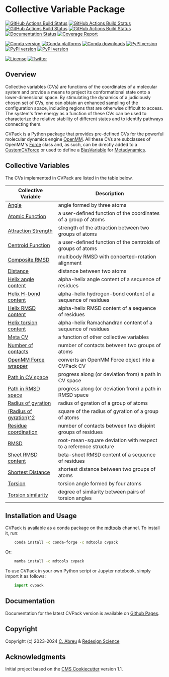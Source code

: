 Collective Variable Package
===========================

[//]: # (Badges)
[![GitHub Actions Build Status](https://github.com/RedesignScience/cvpack/workflows/Linux/badge.svg)](https://github.com/RedesignScience/cvpack/actions?query=workflow%3ALinux)
[![GitHub Actions Build Status](https://github.com/RedesignScience/cvpack/workflows/MacOS/badge.svg)](https://github.com/RedesignScience/cvpack/actions?query=workflow%3AMacOS)
[![GitHub Actions Build Status](https://github.com/RedesignScience/cvpack/workflows/Windows/badge.svg)](https://github.com/RedesignScience/cvpack/actions?query=workflow%3AWindows)
[![GitHub Actions Build Status](https://github.com/RedesignScience/cvpack/workflows/Linter/badge.svg)](https://github.com/RedesignScience/cvpack/actions?query=workflow%3ALinter)
[![Documentation Status](https://github.com/RedesignScience/cvpack/workflows/Docs/badge.svg)](https://redesignscience.github.io/cvpack/development)
[![Coverage Report](https://redesignscience.github.io/cvpack/development/coverage/coverage.svg)](https://redesignscience.github.io/cvpack/development/coverage)

[![Conda version](https://img.shields.io/conda/v/mdtools/cvpack.svg)](https://anaconda.org/mdtools/cvpack)
[![Conda platforms](https://img.shields.io/conda/pn/mdtools/cvpack.svg)](https://anaconda.org/mdtools/cvpack)
[![Conda downloads](https://img.shields.io/conda/dn/mdtools/cvpack.svg)](https://anaconda.org/mdtools/cvpack)
[![PyPI version](https://img.shields.io/pypi/v/cvpack.svg)](https://pypi.org/project/cvpack)
[![PyPI version](https://img.shields.io/pypi/pyversions/cvpack.svg)](https://pypi.org/project/cvpack)
[![PyPI version](https://img.shields.io/pypi/dm/cvpack.svg)](https://pypi.org/project/cvpack)

[![License](https://img.shields.io/badge/License-MIT-yellowgreen.svg?style=flat)](https://github.com/RedesignScience/cvpack/blob/main/LICENSE.md)
[![Twitter](https://badgen.net/badge/About/RedesignScience)](https://www.redesignscience.com)

Overview
--------

Collective variables (CVs) are functions of the coordinates of a molecular system and provide a
means to project its conformational state onto a lower-dimensional space. By stimulating the
dynamics of a judiciously chosen set of CVs, one can obtain an enhanced sampling of the
configuration space, including regions that are otherwise difficult to access. The system's
free energy as a function of these CVs can be used to characterize the relative stability of
different states and to identify pathways connecting them.

CVPack is a Python package that provides pre-defined CVs for the powerful molecular dynamics engine
[OpenMM]. All these CVs are subclasses of OpenMM's [Force] class and, as such, can be directly added
to a [CustomCVForce] or used to define a [BiasVariable] for [Metadynamics].

Collective Variables
--------------------

The CVs implemented in CVPack are listed in the table below.

| Collective Variable     | Description                                                      |
|-------------------------|------------------------------------------------------------------|
| [Angle]                 | angle formed by three atoms                                      |
| [Atomic Function]       | a user-defined function of the coordinates of a group of atoms   |
| [Attraction Strength]   | strength of the attraction between two groups of atoms           |
| [Centroid Function]     | a user-defined function of the centroids of groups of atoms      |
| [Composite RMSD]        | multibody RMSD with concerted-rotation alignment                 |
| [Distance]              | distance between two atoms                                       |
| [Helix angle content]   | alpha-helix angle content of a sequence of residues              |
| [Helix H-bond content]  | alpha-helix hydrogen-bond content of a sequence of residues      |
| [Helix RMSD content]    | alpha-helix RMSD content of a sequence of residues               |
| [Helix torsion content] | alpha-helix Ramachandran content of a sequence of residues       |
| [Meta CV]               | a function of other collective variables                         |
| [Number of contacts]    | number of contacts between two groups of atoms                   |
| [OpenMM Force wrapper]  | converts an OpenMM Force object into a CVPack CV                 |
| [Path in CV space]      | progress along (or deviation from) a path in CV space            |
| [Path in RMSD space]    | progress along (or deviation from) a path in RMSD space          |
| [Radius of gyration]    | radius of gyration of a group of atoms                           |
| [(Radius of gyration)^2]| square of the radius of gyration of a group of atoms             |
| [Residue coordination]  | number of contacts between two disjoint groups of residues       |
| [RMSD]                  | root-mean-square deviation with respect to a reference structure |
| [Sheet RMSD content]    | beta-sheet RMSD content of a sequence of residues                |
| [Shortest Distance]     | shortest distance between two groups of atoms                    |
| [Torsion]               | torsion angle formed by four atoms                               |
| [Torsion similarity]    | degree of similarity between pairs of torsion angles             |

Installation and Usage
----------------------

CVPack is available as a conda package on the
[mdtools](https://anaconda.org/mdtools/cvpack) channel. To install it, run:

```bash
    conda install -c conda-forge -c mdtools cvpack
```

Or:

```bash
    mamba install -c mdtools cvpack
```

To use CVPack in your own Python script or Jupyter notebook, simply import it as follows:

```python
    import cvpack
```

Documentation
-------------

Documentation for the latest CVPack version is available on [Github Pages](https://redesignscience.github.io/cvpack/latest).

Copyright
---------


Copyright (c) 2023-2024 [C. Abreu](https://github.com/craabreu) & [Redesign Science](https://www.redesignscience.com)


Acknowledgments
---------------

Initial project based on the [CMS Cookiecutter] version 1.1.

[BiasVariable]:       http://docs.openmm.org/latest/api-python/generated/openmm.app.metadynamics.BiasVariable.html
[CMS Cookiecutter]:   https://github.com/molssi/cookiecutter-cms
[CustomCVForce]:      http://docs.openmm.org/latest/api-python/generated/openmm.openmm.CustomCVForce.html
[Force]:              http://docs.openmm.org/latest/api-python/generated/openmm.openmm.Force.html
[Metadynamics]:       http://docs.openmm.org/latest/api-python/generated/openmm.app.metadynamics.Metadynamics.html
[OpenMM]:             http://openmm.org

[Angle]:                  https://redesignscience.github.io/cvpack/latest/api/Angle.html
[Atomic Function]:        https://redesignscience.github.io/cvpack/latest/api/AtomicFunction.html
[Attraction Strength]:    https://redesignscience.github.io/cvpack/latest/api/AttractionStrength.html
[Centroid Function]:      https://redesignscience.github.io/cvpack/latest/api/CentroidFunction.html
[Composite RMSD]:         https://redesignscience.github.io/cvpack/latest/api/CompositeRMSD.html
[Distance]:               https://redesignscience.github.io/cvpack/latest/api/Distance.html
[Helix angle content]:    https://redesignscience.github.io/cvpack/latest/api/HelixAngleContent.html
[Helix H-bond content]:   https://redesignscience.github.io/cvpack/latest/api/HelixHBondContent.html
[Helix RMSD content]:     https://redesignscience.github.io/cvpack/latest/api/HelixRMSDContent.html
[Helix torsion content]:  https://redesignscience.github.io/cvpack/latest/api/HelixTorsionContent.html
[Meta CV]:                https://redesignscience.github.io/cvpack/latest/api/MetaCollectiveVariable.html
[Number of contacts]:     https://redesignscience.github.io/cvpack/latest/api/NumberOfContacts.html
[OpenMM Force wrapper]:   https://redesignscience.github.io/cvpack/latest/api/OpenMMForceWrapper.html
[Path in CV space]:       https://redesignscience.github.io/cvpack/latest/api/PathInCVSpace.html
[Path in RMSD space]:     https://redesignscience.github.io/cvpack/latest/api/PathInRMSDSpace.html
[Radius of gyration]:     https://redesignscience.github.io/cvpack/latest/api/RadiusOfGyration.html
[(Radius of gyration)^2]: https://redesignscience.github.io/cvpack/latest/api/RadiusOfGyrationSq.html
[Residue coordination]:   https://redesignscience.github.io/cvpack/latest/api/ResidueCoordination.html
[RMSD]:                   https://redesignscience.github.io/cvpack/latest/api/RMSD.html
[Sheet RMSD content]:     https://redesignscience.github.io/cvpack/latest/api/SheetRMSDContent.html
[Shortest Distance]:      https://redesignscience.github.io/cvpack/latest/api/ShortestDistance.html
[Torsion]:                https://redesignscience.github.io/cvpack/latest/api/Torsion.html
[Torsion similarity]:     https://redesignscience.github.io/cvpack/latest/api/TorsionSimilarity.html
